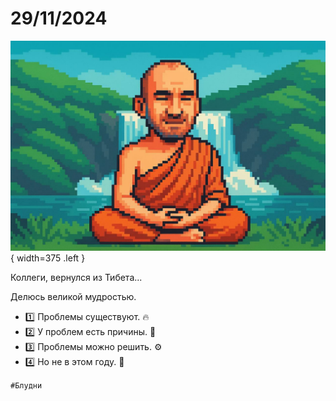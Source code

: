 # 29/11/2024

![ ](<../../assets/img/photo_2025-10-02_14-45-03.jpg>){ width=375 .left }

Коллеги, вернулся из Тибета...

Делюсь великой мудростью.

- 1️⃣ Проблемы существуют. 🔥
- 2️⃣ У проблем есть причины. 🧐
- 3️⃣ Проблемы можно решить. ⚙️
- 4️⃣ Но не в этом году. 🤡

`#Блудни`
